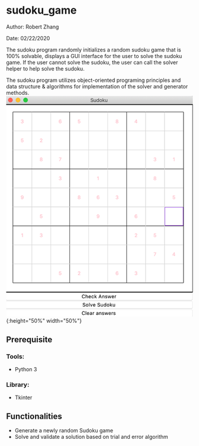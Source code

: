# sudoku_game
Author: Robert Zhang 

Date: 02/22/2020 

The sudoku program randomly initializes a random sudoku game that is 100% solvable, displays a GUI interface for the user to solve the sudoku game. If the user cannot solve the sudoku, the user can call the solver helper to help solve the sudoku.

The sudoku program utilizes object-oriented programing principles and data structure & algorithms for implementation of the solver and generator methods.
![Simple Sudoku GUI demo](gui_demo.png){:height="50%" width="50%"}


## Prerequisite
### Tools:
- Python 3
### Library:
- Tkinter

## Functionalities

- Generate a newly random Sudoku game
- Solve and validate a solution based on trial and error algorithm
